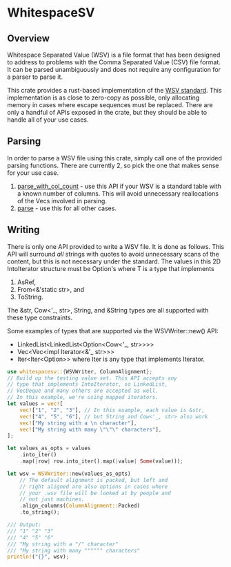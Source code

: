 # WhitespaceSV

## Overview

Whitespace Separated Value (WSV) is a file format that has been designed to address to problems with the Comma Separated Value (CSV) file format. It can be parsed unambiguously and does not require any configuration for a parser to parse it.

This crate provides a rust-based implementation of the [WSV standard](https://dev.stenway.com/WSV/Index.html). This implementation is as close to zero-copy as possible, only allocating memory in cases where escape sequences must be replaced. There are only a handful of APIs exposed in the crate, but they should be able to handle all of your use cases.


## Parsing

In order to parse a WSV file using this crate, simply call one of the provided parsing functions. There are currently 2, so pick the one that makes sense for your use case.
1. [parse_with_col_count](https://docs.rs/whitespacesv/latest/whitespacesv/fn.parse_with_col_count.html) - use this API if your WSV is a standard table with a known number of columns. This will avoid unnecessary reallocations of the Vecs involved in parsing.
2. [parse](https://docs.rs/whitespacesv/latest/whitespacesv/fn.parse.html) - use this for all other cases.


## Writing

There is only one API provided to write a WSV file. It is done as follows. This API will surround _all_ strings with quotes to avoid unnecessary scans of the content, but this is not necessary under the standard. The values in this 2D IntoIterator structure must be Option<T>'s where T is a type that implements
1. AsRef<str>, 
2. From<&'static str>, and 
3. ToString. 

The &str, Cow<'_, str>, String, and &String types are all supported with these type constraints.

Some examples of types that are supported via the WSVWriter::new() API:
- LinkedList<LinkedList<Option<Cow<'_, str>>>>
- Vec<Vec<impl Iterator<&'_ str>>>
- Iter<Iter<Option<String>>> where Iter is any type that implements Iterator.

```rust
use whitespacesv::{WSVWriter, ColumnAlignment};
// Build up the testing value set. This API accepts any
// type that implements IntoIterator, so LinkedList,
// VecDeque and many others are accepted as well.
// In this example, we're using mapped iterators.
let values = vec![
    vec!["1", "2", "3"], // In this example, each value is &str,
    vec!["4", "5", "6"], // but String and Cow<'_, str> also work
    vec!["My string with a \n character"],
    vec!["My string with many \"\"\" characters"],
];

let values_as_opts = values
    .into_iter()
    .map(|row| row.into_iter().map(|value| Some(value)));

let wsv = WSVWriter::new(values_as_opts)
    // The default alignment is packed, but left and 
    // right aligned are also options in cases where 
    // your .wsv file will be looked at by people and 
    // not just machines.
    .align_columns(ColumnAlignment::Packed)
    .to_string();

/// Output:
/// "1" "2" "3"
/// "4" "5" "6"
/// "My string with a "/" character"
/// "My string with many """""" characters"
println!("{}", wsv);
```